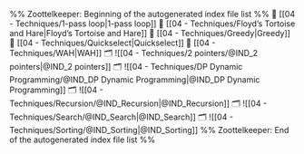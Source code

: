 %% Zoottelkeeper: Beginning of the autogenerated index file list  %%
📄 [[04 - Techniques/1-pass loop|1-pass loop]]
📄 [[04 - Techniques/Floyd’s Tortoise and Hare|Floyd’s Tortoise and Hare]]
📄 [[04 - Techniques/Greedy|Greedy]]
📄 [[04 - Techniques/Quickselect|Quickselect]]
📄 [[04 - Techniques/WAH|WAH]]
🗂️ ![[04 - Techniques/2 pointers/@IND_2 pointers|@IND_2 pointers]]
🗂️ ![[04 - Techniques/DP Dynamic Programming/@IND_DP Dynamic Programming|@IND_DP Dynamic Programming]]
🗂️ ![[04 - Techniques/Recursion/@IND_Recursion|@IND_Recursion]]
🗂️ ![[04 - Techniques/Search/@IND_Search|@IND_Search]]
🗂️ ![[04 - Techniques/Sorting/@IND_Sorting|@IND_Sorting]]
%% Zoottelkeeper: End of the autogenerated index file list  %%
